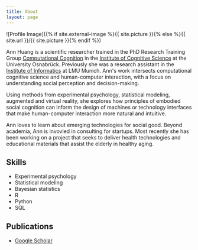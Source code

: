 ```yaml
---
title: About
layout: page
---
```

![Profile Image]({% if site.external-image %}{{ site.picture }}{% else %}{{ site.url }}/{{ site.picture }}{% endif %})

Ann Huang is a scientific researcher trained in the PhD Research Training Group [Computational Cognition](https://cognition.uni-osnabrueck.de/research/) in the [Institute of Cognitive Science](https://www.uni-osnabrueck.de/fb8/ikw") at the University Osnabrück. Previously she was a research assistant in the [Institute of Informatics](https://www.en.um.informatik.uni-muenchen.de/index.html) at LMU Munich. Ann's work intersects computational cognitive science and human-computer interaction, with a focus on understanding social perception and decision-making.

Using methods from experimental psychology, statistical modeling, augmented and virtual reality, she explores how principles of embodied social cognition can inform the design of machines or technology interfaces that make human-computer interaction more natural and intuitive.

Ann loves to learn about emerging technologies for social good. Beyond academia, Ann is invovled in consulting for startups. Most recently she has been working on a project that seeks to deliver health technologies and educational materials that assist the elderly in healthy aging.

<h2>Skills</h2>

<ul class="skill-list">
	<li>Experimental psychology</li>
	<li>Statistical modeling</li>
	<li>Bayesian statistics</li>
	<li>R</li>
	<li>Python</li>
	<li>SQL</li>
</ul>

<h2>Publications</h2>

<ul>
	<li><a href="https://scholar.google.com/citations?user=8UxwXtsAAAAJ&hl=en">Google Scholar</a></li>
</ul>